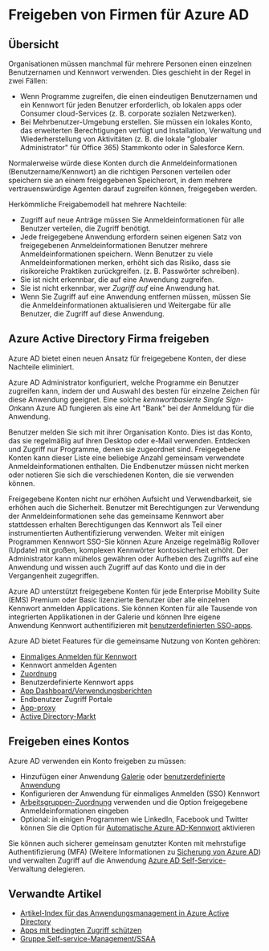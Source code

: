 <properties
    pageTitle="Freigeben von Firmen Azure AD |  Microsoft Azure"
    description="Beschreibt, wie Active Directory Azure Unternehmen für lokalen apps und Consumer Cloud-Dienste sicher freigeben können."
    services="active-directory"
    documentationCenter=""
    authors="msStevenPo"
    manager="femila"
    editor=""/>

 <tags
    ms.service="active-directory"
    ms.workload="identity"
    ms.tgt_pltfrm="na"
    ms.devlang="na"
    ms.topic="article"
    ms.date="02/09/2016"  
    ms.author="stevenpo"/>

# <a name="sharing-accounts-with-azure-ad"></a>Freigeben von Firmen für Azure AD

## <a name="overview"></a>Übersicht
Organisationen müssen manchmal für mehrere Personen einen einzelnen Benutzernamen und Kennwort verwenden. Dies geschieht in der Regel in zwei Fällen:

- Wenn Programme zugreifen, die einen eindeutigen Benutzernamen und ein Kennwort für jeden Benutzer erforderlich, ob lokalen apps oder Consumer cloud-Services (z. B. corporate sozialen Netzwerken).
- Bei Mehrbenutzer-Umgebung erstellen. Sie müssen ein lokales Konto, das erweiterten Berechtigungen verfügt und Installation, Verwaltung und Wiederherstellung von Aktivitäten (z. B. die lokale "globaler Administrator" für Office 365) Stammkonto oder in Salesforce Kern.

Normalerweise würde diese Konten durch die Anmeldeinformationen (Benutzername/Kennwort) an die richtigen Personen verteilen oder speichern sie an einem freigegebenen Speicherort, in dem mehrere vertrauenswürdige Agenten darauf zugreifen können, freigegeben werden.

Herkömmliche Freigabemodell hat mehrere Nachteile:

- Zugriff auf neue Anträge müssen Sie Anmeldeinformationen für alle Benutzer verteilen, die Zugriff benötigt.
- Jede freigegebene Anwendung erfordern seinen eigenen Satz von freigegebenen Anmeldeinformationen Benutzer mehrere Anmeldeinformationen speichern. Wenn Benutzer zu viele Anmeldeinformationen merken, erhöht sich das Risiko, dass sie risikoreiche Praktiken zurückgreifen. (z. B. Passwörter schreiben).
- Sie ist nicht erkennbar, die auf eine Anwendung zugreifen.
- Sie ist nicht erkennbar, wer *Zugriff auf* eine Anwendung hat.
- Wenn Sie Zugriff auf eine Anwendung entfernen müssen, müssen Sie die Anmeldeinformationen aktualisieren und Weitergabe für alle Benutzer, die Zugriff auf diese Anwendung.

## <a name="azure-active-directory-account-sharing"></a>Azure Active Directory Firma freigeben

Azure AD bietet einen neuen Ansatz für freigegebene Konten, der diese Nachteile eliminiert.

Azure AD Administrator konfiguriert, welche Programme ein Benutzer zugreifen kann, indem der und Auswahl des besten für einzelne Zeichen für diese Anwendung geeignet. Eine solche *kennwortbasierte Single Sign-On*kann Azure AD fungieren als eine Art "Bank" bei der Anmeldung für die Anwendung.

Benutzer melden Sie sich mit ihrer Organisation Konto. Dies ist das Konto, das sie regelmäßig auf ihren Desktop oder e-Mail verwenden. Entdecken und Zugriff nur Programme, denen sie zugeordnet sind. Freigegebene Konten kann dieser Liste eine beliebige Anzahl gemeinsam verwendete Anmeldeinformationen enthalten. Die Endbenutzer müssen nicht merken oder notieren Sie sich die verschiedenen Konten, die sie verwenden können.

Freigegebene Konten nicht nur erhöhen Aufsicht und Verwendbarkeit, sie erhöhen auch die Sicherheit. Benutzer mit Berechtigungen zur Verwendung der Anmeldeinformationen sehe das gemeinsame Kennwort aber stattdessen erhalten Berechtigungen das Kennwort als Teil einer instrumentierten Authentifizierung verwenden. Weiter mit einigen Programmen Kennwort SSO-Sie können Azure Anzeige regelmäßig Rollover (Update) mit großen, komplexen Kennwörter kontosicherheit erhöht. Der Administrator kann mühelos gewähren oder Aufheben des Zugriffs auf eine Anwendung und wissen auch Zugriff auf das Konto und die in der Vergangenheit zugegriffen.

Azure AD unterstützt freigegebene Konten für jede Enterprise Mobility Suite (EMS) Premium oder Basic lizenzierte Benutzer über alle einzelnen Kennwort anmelden Applications. Sie können Konten für alle Tausende von integrierten Applikationen in der Galerie und können Ihre eigene Anwendung Kennwort authentifizieren mit [benutzerdefinierten SSO-apps](active-directory-sso-integrate-saas-apps.md).

Azure AD bietet Features für die gemeinsame Nutzung von Konten gehören:

- [Einmaliges Anmelden für Kennwort](active-directory-appssoaccess-whatis.md#password-based-single-sign-on)
- Kennwort anmelden Agenten
- [Zuordnung](active-directory-accessmanagement-self-service-group-management.md)
- Benutzerdefinierte Kennwort apps
- [App Dashboard/Verwendungsberichten](active-directory-passwords-get-insights.md)
- Endbenutzer Zugriff Portale
- [App-proxy](active-directory-application-proxy-get-started.md)
- [Active Directory-Markt](https://azure.microsoft.com/marketplace/active-directory/all/)

## <a name="sharing-an-account"></a>Freigeben eines Kontos
Azure AD verwenden ein Konto freigeben zu müssen:

- Hinzufügen einer Anwendung [Galerie](https://azure.microsoft.com/marketplace/active-directory/) oder [benutzerdefinierte Anwendung](http://blogs.technet.com/b/ad/archive/2015/06/17/bring-your-own-app-with-azure-ad-self-service-saml-configuration-gt-now-in-preview.aspx)
- Konfigurieren der Anwendung für einmaliges Anmelden (SSO) Kennwort
- [Arbeitsgruppen-Zuordnung](active-directory-accessmanagement-group-saasapps.md) verwenden und die Option freigegebene Anmeldeinformationen eingeben
- Optional: in einigen Programmen wie LinkedIn, Facebook und Twitter können Sie die Option für [Automatische Azure AD-Kennwort](http://blogs.technet.com/b/ad/archive/2015/02/20/azure-ad-automated-password-roll-over-for-facebook-twitter-and-linkedin-now-in-preview.aspx) aktivieren

Sie können auch sicherer gemeinsam genutzter Konten mit mehrstufige Authentifizierung (MFA) (Weitere Informationen zu [Sicherung von Azure AD](../multi-factor-authentication/multi-factor-authentication-get-started.md)) und verwalten Zugriff auf die Anwendung [Azure AD Self-Service-](active-directory-accessmanagement-self-service-group-management.md) Verwaltung delegieren.

## <a name="related-articles"></a>Verwandte Artikel

- [Artikel-Index für das Anwendungsmanagement in Azure Active Directory](active-directory-apps-index.md)
- [Apps mit bedingten Zugriff schützen](active-directory-conditional-access.md)
- [Gruppe Self-service-Management/SSAA](active-directory-accessmanagement-self-service-group-management.md)
